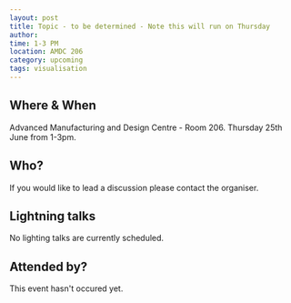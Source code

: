 ```yaml
---
layout: post
title: Topic - to be determined - Note this will run on Thursday
author: 
time: 1-3 PM
location: AMDC 206
category: upcoming
tags: visualisation
---
```


## Where & When

Advanced Manufacturing and Design Centre - Room 206. Thursday 25th June from 1-3pm.

## Who?

If you would like to lead a discussion please contact the organiser.

## Lightning talks

No lighting talks are currently scheduled.

## Attended by?

This event hasn't occured yet.
